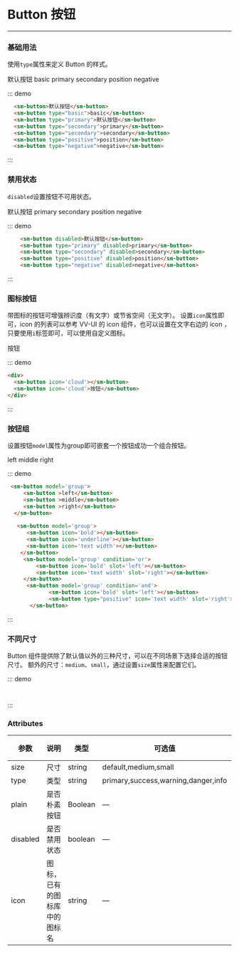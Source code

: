 # Button 按钮
----
### 基础用法
使用```type```属性来定义 Button 的样式。

<div class="demo-block">
    <sm-button>默认按钮</sm-button>
    <sm-button type="basic">basic</sm-button>
    <sm-button type="primary">primary</sm-button>
    <sm-button type="secondary">secondary</sm-button>
    <sm-button type="positive">position</sm-button>
    <sm-button type="negative">negative</sm-button>
</div>

::: demo
```html
  <sm-button>默认按钮</sm-button>
  <sm-button type="basic">basic</sm-button>
  <sm-button type="primary">默认按钮</sm-button>
  <sm-button type="secondary">primary</sm-button>
  <sm-button type="secondary">secondary</sm-button>
  <sm-button type="positive">position</sm-button>
  <sm-button type="negative">negative</sm-button>
```
:::

### 禁用状态

```disabled```设置按钮不可用状态。

<div class="demo-block">
    <sm-button disabled>默认按钮</sm-button>
    <sm-button type="primary" disabled>primary</sm-button>
    <sm-button type="secondary" disabled>secondary</sm-button>
    <sm-button type="positive" disabled>position</sm-button>
    <sm-button type="negative" disabled>negative</sm-button>
</div>

::: demo
```html
    <sm-button disabled>默认按钮</sm-button>
    <sm-button type="primary" disabled>primary</sm-button>
    <sm-button type="secondary" disabled>secondary</sm-button>
    <sm-button type="positive" disabled>position</sm-button>
    <sm-button type="negative" disabled>negative</sm-button> 
```
:::

### 图标按钮
带图标的按钮可增强辨识度（有文字）或节省空间（无文字）。
设置```icon```属性即可，icon 的列表可以参考 VV-UI 的 icon 组件，也可以设置在文字右边的 icon ，只要使用```i```标签即可，可以使用自定义图标。
<div class="demo-block">
  <sm-button icon='cloud'></sm-button>
  <sm-button icon='cloud'>按钮</sm-button>
</div>

::: demo
```html
<div>
  <sm-button icon='cloud'></sm-button>
  <sm-button icon='cloud'>按钮</sm-button>
</div>

```
:::
### 按钮组
设置按钮```model```属性为group即可嵌套一个按钮成功一个组合按钮。
<div class="demo-block">
  <sm-button model='group'>
     <sm-button >left</sm-button>
     <sm-button >middle</sm-button>
     <sm-button >right</sm-button>
  </sm-button>
   <sm-button model='group'>
       <sm-button icon='bold'></sm-button>
       <sm-button icon='underline'></sm-button>
       <sm-button icon='text width'></sm-button>
    </sm-button>
     <sm-button model='group' condition='or'>
            <sm-button icon='bold' slot='left'></sm-button>
            <sm-button icon='text width' slot='right'></sm-button>
     </sm-button>
     <sm-button model='group' condition='and'>
            <sm-button icon='bold' slot='left'></sm-button>
            <sm-button type="positive" icon='text width' slot='right'></sm-button>
      </sm-button> 
     
</div>


::: demo
```html
 <sm-button model='group'>
     <sm-button >left</sm-button>
     <sm-button >middle</sm-button>
     <sm-button >right</sm-button>
  </sm-button>
  
   <sm-button model='group'>
      <sm-button icon='bold'></sm-button>
      <sm-button icon='underline'></sm-button>
      <sm-button icon='text width'></sm-button>
    </sm-button>
     <sm-button model='group' condition='or'>
         <sm-button icon='bold' slot='left'></sm-button>
         <sm-button icon='text width' slot='right'></sm-button>
     </sm-button>
      <sm-button model='group' condition='and'>
             <sm-button icon='bold' slot='left'></sm-button>
             <sm-button type="positive" icon='text width' slot='right'></sm-button>
       </sm-button> 

```
:::

### 不同尺寸

Button 组件提供除了默认值以外的三种尺寸，可以在不同场景下选择合适的按钮尺寸。
额外的尺寸：```medium```、```small```，通过设置```size```属性来配置它们。
<div class="demo-block">
  
</div>

::: demo
```html



```
:::

### Attributes
| 参数      | 说明    | 类型      | 可选值       | 默认值   |
|---------- |-------- |---------- |-------------  |-------- |
| size     | 尺寸   | string  |   default,medium,small            |    —     |
| type     | 类型   | string    |   primary,success,warning,danger,info |     —    |
| plain     | 是否朴素按钮   | Boolean    | — | false   |
| disabled  | 是否禁用状态    | boolean   | —   | false   |
| icon  | 图标，已有的图标库中的图标名 | string   |  —  |  —  |
